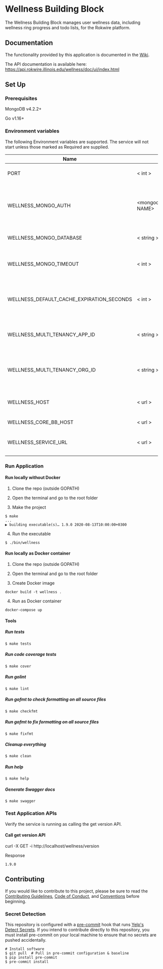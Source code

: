 # Wellness Building Block

The Wellness Building Block manages user wellness data, including wellness ring progress and todo lists, for the Rokwire platform.

## Documentation
The functionality provided by this application is documented in the [Wiki](https://github.com/rokwire/wellness-building-block/wiki).

The API documentation is available here: https://api.rokwire.illinois.edu/wellness/doc/ui/index.html

## Set Up

### Prerequisites

MongoDB v4.2.2+

Go v1.16+

### Environment variables
The following Environment variables are supported. The service will not start unless those marked as Required are supplied.

Name|Format|Required|Description
---|---|---|---
PORT | < int > | yes | Port to be used by this application
WELLNESS_MONGO_AUTH | <mongodb://USER:PASSWORD@HOST:PORT/DATABASE NAME> | yes | MongoDB authentication string. The user must have read/write privileges.
WELLNESS_MONGO_DATABASE | < string > | yes | MongoDB database name
WELLNESS_MONGO_TIMEOUT | < int > | no | MongoDB timeout in milliseconds. Defaults to 500.
WELLNESS_DEFAULT_CACHE_EXPIRATION_SECONDS | < int > | false | Default cache expiration time in seconds. Defaults to 120
WELLNESS_MULTI_TENANCY_APP_ID | < string > | yes | Application ID for migrating existing data to multi-tenancy
WELLNESS_MULTI_TENANCY_ORG_ID | < string > | yes | Organization ID for migrating existing data to multi-tenancy
WELLNESS_HOST | < url > | yes | URL where this application is being hosted
WELLNESS_CORE_BB_HOST | < url > | yes | Core BB host URL
WELLNESS_SERVICE_URL | < url > | yes | URL where this application is being hosted

### Run Application

#### Run locally without Docker

1. Clone the repo (outside GOPATH)

2. Open the terminal and go to the root folder
  
3. Make the project  
```
$ make
...
▶ building executable(s)… 1.9.0 2020-08-13T10:00:00+0300
```

4. Run the executable
```
$ ./bin/wellness
```

#### Run locally as Docker container

1. Clone the repo (outside GOPATH)

2. Open the terminal and go to the root folder
  
3. Create Docker image  
```
docker build -t wellness .
```
4. Run as Docker container
```
docker-compose up
```

#### Tools

##### Run tests
```
$ make tests
```

##### Run code coverage tests
```
$ make cover
```

##### Run golint
```
$ make lint
```

##### Run gofmt to check formatting on all source files
```
$ make checkfmt
```

##### Run gofmt to fix formatting on all source files
```
$ make fixfmt
```

##### Cleanup everything
```
$ make clean
```

##### Run help
```
$ make help
```

##### Generate Swagger docs
```
$ make swagger
```

### Test Application APIs

Verify the service is running as calling the get version API.

#### Call get version API

curl -X GET -i http://localhost/wellness/version

Response
```
1.9.0
```

## Contributing
If you would like to contribute to this project, please be sure to read the [Contributing Guidelines](CONTRIBUTING.md), [Code of Conduct](CODE_OF_CONDUCT.md), and [Conventions](CONVENTIONS.md) before beginning.

### Secret Detection
This repository is configured with a [pre-commit](https://pre-commit.com/) hook that runs [Yelp's Detect Secrets](https://github.com/Yelp/detect-secrets). If you intend to contribute directly to this repository, you must install pre-commit on your local machine to ensure that no secrets are pushed accidentally.

```
# Install software 
$ git pull  # Pull in pre-commit configuration & baseline 
$ pip install pre-commit 
$ pre-commit install
```
